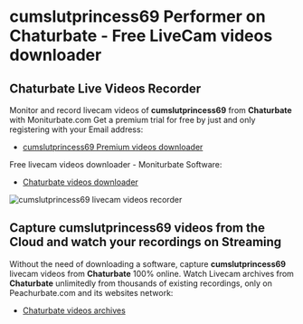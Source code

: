 # cumslutprincess69 Performer on Chaturbate - Free LiveCam videos downloader

## Chaturbate Live Videos Recorder

Monitor and record livecam videos of **cumslutprincess69** from **Chaturbate** with Moniturbate.com
Get a premium trial for free by just and only registering with your Email address:
* [cumslutprincess69 Premium videos downloader](https://moniturbate.com/request-demo-licence-key.html)

Free livecam videos downloader - Moniturbate Software:
* [Chaturbate videos downloader](https://moniturbate.com/moniturbate-download-software.html)

![cumslutprincess69 livecam videos recorder](https://peachurnet.com/templates/moniturbate-software.png)


## Capture cumslutprincess69 videos from the Cloud and watch your recordings on Streaming

Without the need of downloading a software, capture **cumslutprincess69** livecam videos from **Chaturbate** 100% online.
Watch Livecam archives from **Chaturbate** unlimitedly from thousands of existing recordings, only on Peachurbate.com and its websites network:
* [Chaturbate videos archives](https://peachurnet.com/)